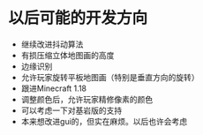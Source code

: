 # 以后可能的开发方向

- 继续改进抖动算法
- 有损压缩立体地图画的高度
- 边缘识别
- 允许玩家旋转平板地图画（特别是垂直方向的旋转）
- 跟进Minecraft 1.18
- 调整颜色后，允许玩家精修像素的颜色
- 可以考虑一下对基岩版的支持
- 本来想改进gui的，但实在麻烦。以后也许会考虑